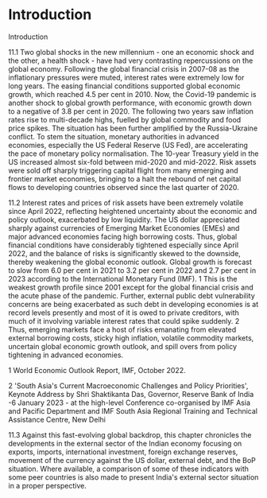 # Introduction

Introduction

11.1  Two global shocks in the new millennium - one an economic shock and the other, a health shock - have had very contrasting repercussions on the global economy. Following the global financial crisis in 2007-08 as the inflationary pressures were muted, interest rates were extremely low for long years. The easing financial conditions supported global economic growth, which reached 4.5 per cent in 2010. Now, the Covid-19 pandemic is another shock to global growth performance, with economic growth down to a negative of 3.8 per cent in 2020. The following two years saw inflation rates rise to multi-decade highs, fuelled by global commodity and food price spikes. The situation has been further amplified by the Russia-Ukraine conflict. To stem the situation, monetary authorities in advanced economies, especially the US Federal Reserve (US Fed), are accelerating the pace of monetary policy normalisation. The 10-year Treasury yield in the US increased almost six-fold between mid-2020 and mid-2022. Risk assets were sold off sharply triggering capital flight from many emerging and frontier market economies, bringing to a halt the rebound of net capital flows to developing countries observed since the last quarter of 2020.

11.2  Interest  rates  and  prices  of  risk  assets  have  been  extremely  volatile  since April  2022, reflecting heightened uncertainty about the economic and policy outlook, exacerbated by low liquidity. The US dollar appreciated sharply against currencies of Emerging Market Economies (EMEs) and major advanced economies facing high borrowing costs. Thus, global financial conditions have considerably tightened especially since April 2022, and the balance of risks is significantly skewed to the downside, thereby weakening the global economic outlook. Global growth is forecast to slow from 6.0 per cent in 2021 to 3.2 per cent in 2022 and 2.7 per cent in 2023 according to the International Monetary Fund (IMF). 1 This is the weakest growth profile since 2001 except for the global financial crisis and the acute phase of the pandemic. Further, external public debt vulnerability concerns are being exacerbated as such debt in developing economies is at record levels presently and most of it is owed to private creditors, with much of it involving variable interest rates that could spike suddenly. 2 Thus, emerging markets face a host of risks emanating from elevated external borrowing costs, sticky high inflation, volatile commodity markets, uncertain global economic growth outlook, and spill overs from policy tightening in advanced economies.

1 World Economic Outlook Report, IMF, October 2022.

2 'South Asia's Current Macroeconomic Challenges and Policy Priorities', Keynote Address by Shri Shaktikanta Das, Governor, Reserve Bank of India -6 January  2023 - at the high-level Conference co-organised by IMF Asia and Pacific Department and IMF South Asia Regional Training and Technical Assistance Centre, New Delhi

11.3  Against this fast-evolving global backdrop, this chapter chronicles the developments in the external sector of the Indian economy focusing on exports, imports, international investment, foreign exchange reserves, movement of the currency against the US dollar, external debt, and the BoP situation. Where available, a comparison of some of these indicators with some peer countries is also made to present India's external sector situation in a proper perspective.

##